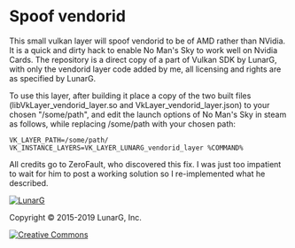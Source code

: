 # Spoof vendorid

This small vulkan layer will spoof vendorid to be of AMD rather than NVidia. It is a quick and dirty hack to enable No Man's Sky to work well on Nvidia Cards.
The repository is a direct copy of a part of Vulkan SDK by LunarG, with only the vendorid layer code added by me, all licensing and rights are as specified by LunarG.

To use this layer, after building it place a copy of the two built files (libVkLayer_vendorid_layer.so and VkLayer_vendorid_layer.json) to your chosen "/some/path", and edit the launch options of No Man's Sky in steam as follows, while replacing /some/path with your chosen path:

    VK_LAYER_PATH=/some/path/ VK_INSTANCE_LAYERS=VK_LAYER_LUNARG_vendorid_layer %COMMAND%

All credits go to ZeroFault, who discovered this fix. I was just too impatient to wait for him to post a working solution so I re-implemented what he described.

[![LunarG][1]][2]

[1]: https://vulkan.lunarg.com/img/LunarGLogo.png "www.LunarG.com"
[2]: https://www.LunarG.com/

Copyright &copy; 2015-2019 LunarG, Inc.

[![Creative Commons][3]][4]

[3]: https://i.creativecommons.org/l/by-nd/4.0/88x31.png "Creative Commons License"
[4]: https://creativecommons.org/licenses/by-nd/4.0/
